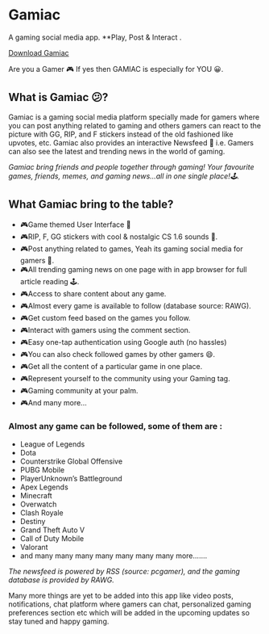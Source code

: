 # Gamiac
A gaming social media app. 
**Play, Post & Interact .

[Download Gamiac](https://play.google.com/store/apps/details?id=com.aniket.gamiac)

Are you a Gamer 🎮
If yes then GAMIAC is especially for YOU 😀.

## What is Gamiac 😕?
Gamiac is a gaming social media platform specially made for gamers where you can post anything related to gaming and others gamers can react to the picture with GG, RIP, and F  stickers instead of the old fashioned like upvotes, etc.
Gamiac also provides an interactive Newsfeed 📰 i.e. Gamers can also see the latest and trending news in the world of gaming.

*Gamiac bring friends and people together through gaming! Your favourite games, friends, memes, and gaming news…all in one single place!🕹️.*

## What Gamiac bring to the table?
- 🎮Game themed User Interface 🤩
- 🎮RIP, F, GG stickers with cool & nostalgic CS 1.6 sounds 👾.
- 🎮Post anything related to games, Yeah its gaming social media for gamers 📱.
- 🎮All trending gaming news on one page with in app browser for full article reading 🕹️.
- 🎮Access to share content about any game.
- 🎮Almost every game is available to follow (database source: RAWG).
- 🎮Get custom feed based on the games you follow.
- 🎮Interact with gamers using the comment section.
- 🎮Easy one-tap authentication using Google auth (no hassles)
- 🎮You can also check followed games by other gamers 😄.
- 🎮Get all the content of a particular game in one place.
- 🎮Represent yourself to the community using your Gaming tag.
- 🎮Gaming community at your palm.
- 🎮And many more...


### Almost any game can be followed, some of them are :
- League of Legends
- Dota
- Counterstrike Global Offensive
- PUBG Mobile
- PlayerUnknown’s Battleground
- Apex Legends
- Minecraft
- Overwatch
- Clash Royale
- Destiny
- Grand Theft Auto V
- Call of Duty Mobile
- Valorant
- and many many many many many many many more.......

*The newsfeed is powered by RSS (source: pcgamer), and the gaming database is provided by RAWG.*

Many more things are yet to be added into this app like video posts, notifications, chat platform where gamers can chat, personalized gaming preferences section etc which will be added in the upcoming updates so stay tuned and happy gaming.
